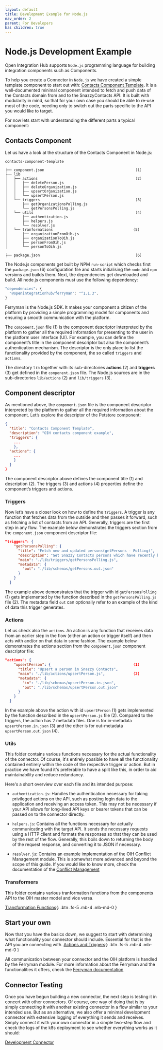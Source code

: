 ```yaml
---
layout: default
title: Development Example for Node.js
nav_order: 2
parent: For Developers
has children: true
---
```


# Node.js Development Example

Open Integration Hub supports `Node.js` programming language for building integration components such as Components.

To help you create a Connector in `Node.js` we have created a simple template component to start out with: [Contacts Component Template](https://github.com/openintegrationhub/contacts-adapter-template). It is a well-documented minimal component intended to fetch and push data of the Contacts domain from and to the SnazzyContacts API. It is built with modularity in mind, so that for your own case you should be able to re-use most of the code, needing only to switch out the parts specific to the API you would like to target.

For now lets start with understanding the different parts a typical component:

## Contacts Component

Let us have a look at the structure of the Contacts Component in Node.js:

```
contacts-component-template

├── component.json                                          (1)
├── lib
│   ├── actions                                             (2)
│   │   ├── deletePerson.js
│   │   ├── deleteOrganization.js
│   │   ├── upsertOrganization.js
│   │   └── upsertPerson.js
│   └── triggers                                            (3)
│       ├── getOrganizationsPolling.js
│       └── getPersonsPolling.js
│   └── utils                                               (4)
│       ├── authentication.js
│       ├── helpers.js
│       └── resolver.js
│   └── tranformations                                     (5)
│       ├── organizationFromOih.js
│       ├── organizationToOih.js
│       ├── personFromOih.js
│       └── personToOih.js

├── package.json                                            (6)
```

The Node.js components get built by NPM `run-script` which checks first the `package.json` (6) configuration file and starts initialising the `node` and `npm` versions and builds them. Next, the dependencies get downloaded and build. All node.js components must use the following dependency:

```javascript
"dependencies": {
  "@openintegrationhub/ferryman": "^1.1.3",
}
```

Ferryman is the Node.js SDK. It makes your component a citizen of the platform by providing a simple programming model for components and ensuring a smooth communication with the platform.

The `component.json` file (1) is the component descriptor interpreted by the platform to gather all the required information for presenting to the user in the platform user interface (UI). For example, you can define the component’s title in the component descriptor but also the component’s authentication mechanism. The descriptor is the only place to list the functionality provided by the component, the so called `triggers` and `actions`.

The directory `lib` together with its sub-directories **actions** (2) and **triggers** (3) get defined in the `component.json` file. The Node.js sources are in the sub-directories `lib/actions` (2) and `lib/triggers` (3).

## Component descriptor

As mentioned above, the `component.json` file is the component descriptor interpreted by the platform to gather all the required information about the component. Let’s explore the descriptor of the Petstore component:

```json
{
  "title": "Contacts Component Template",                                       (1)
  "description": "OIH contacts component example",                              (2)
  "triggers": {                                                                 (3)
    ...
    },
  "actions": {                                                                  (4)
    ...
    }
  }
}
```

The component descriptor above defines the component title (1) and description (2). The triggers (3) and actions (4) properties define the component’s triggers and actions.

### Triggers

Now let’s have a closer look on how to define the `triggers`. A trigger is any function that fetches data from the outside and then passes it forward, such as fetching a list of contacts from an API. Generally, triggers are the first step in any flow. The example below demonstrates the triggers section from the `component.json` component descriptor file:

```json
"triggers": {
    "getPersonsPolling": {                                                                        (1)
      "title": "Fetch new and updated persons(getPersons - Polling)",
      "description": "Get Snazzy Contacts persons which have recently been modified or created",
      "main": "./lib/triggers/getPersonsPolling.js",                                              (2)
      "metadata": {
        "out": "./lib/schemas/getPersons.out.json"                                                (3)
      }
    }
  }
```

The example above demonstrates that the trigger with id `getPersonsPolling` (1) gets implemented by the function described in the `getPersonsPolling.js` file (2). The metadata field `out` can optionally refer to an example of the kind of data this trigger generates.

### Actions

Let us check also the `actions`. An action is any function that receives data from an earlier step in the flow (either an action or trigger itself) and then acts with and/or on that data in some fashion. The example below demonstrates the actions section from the `component.json` component descriptor file:

```json
"actions": {
    "upsertPerson": {                                      (1)
      "title": "Upsert a person in Snazzy Contacts",
      "main": "./lib/actions/upsertPerson.js",             (2)
      "metadata": {
        "in": "./lib/schemas/upsertPerson.in.json",
        "out": "./lib/schemas/upsertPerson.out.json"
      }
    }
  }
```

In the example above the action with id `upsertPerson` (1) gets implemented by the function described in the `upsertPerson.js` file (2). Compared to the triggers, the action has 2 metadata files. One is for in-metadata `upsertPerson.in.json` (3) and the other is for out-metadata `upsertPerson.out.json` (4).

### Utils

This folder contains various functions necessary for the actual functionality of the connector. Of course, it's entirely possible to have all the functionality contained entirely within the code of the respective trigger or action. But in practice we have found it's preferable to have a split like this, in order to aid maintainability and reduce redundancy.

Here's a short overview over each file and its intended purpose:

- `authentication.js`: Handles the authentication necessary for taking privileged actions on the API, such as posting login data to the application and receiving an access token. This may not be necessary if your API allows for long-lived API keys or bearer tokens that can be passed on to the connector directly.

- `helpers.js`: Contains all the functions necessary for actually communicating with the target API. It sends the necessary requests using a HTTP client and formats the responses so that they can be used by the rest of the flow. Generally, this boils down to returning the body of the request response, and converting it to JSON if necessary.

- `resolver.js`: Contains an example implementation of the OIH Conflict Management module. This is somewhat more advanced and beyond the scope of this guide. If you would like to know more, check the documentation of the [Conflict Management](https://openintegrationhub.github.io/docs/Services/ConflictManagement.html)

### Transformers

This folder contains various tranformation functions from the components API to the OIH master model and vice versa.

[Transformation Functions](https://openintegrationhub.github.io//docs/Connectors/TransformFunction.html){: .btn .fs-5 .mb-4 .mb-md-0 }

## Start your own

Now that you have the basics down, we suggest to start with determining what functionality your connector should include. Essential for that is the API you are connecting with.
[Actions and Triggers](https://openintegrationhub.github.io//docs/Connectors/ActionsAndTriggers.html){: .btn .fs-5 .mb-4 .mb-md-0 }

All communication between your connector and the OIH platform is handled by the Ferryman module. For more information about the Ferryman and the functionalities it offers, check the [Ferryman documentation](https://github.com/openintegrationhub/openintegrationhub/tree/master/lib/ferryman)

## Connector Testing

Once you have begun building a new connector, the next step is testing it in concert with other connectors. Of course, one way of doing that is by simply connecting it with another existing connector in a flow similar to your intended use. But as an alternative, we also offer a minimal development connector with extensive logging of everything it sends and receives. Simply connect it with your own connector in a simple two-step flow and check the logs of the k8s deployment to see whether everything works as it should:

[Development Connector](https://github.com/openintegrationhub/development-connector)
